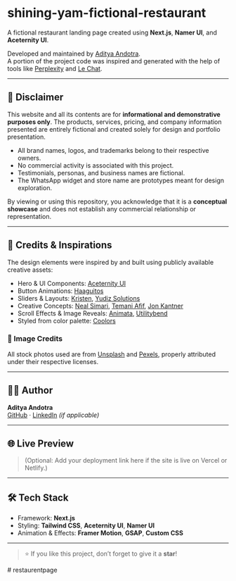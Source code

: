 # shining-yam-fictional-restaurant

A fictional restaurant landing page created using **Next.js**, **Namer UI**, and **Aceternity UI**.

Developed and maintained by [Aditya Andotra](https://github.com/adityaandotra0).  
A portion of the project code was inspired and generated with the help of tools like [Perplexity](https://www.perplexity.ai/) and [Le Chat](https://chat.mistral.ai/chat).


---

## 🛑 Disclaimer

This website and all its contents are for **informational and demonstrative purposes only**. The products, services, pricing, and company information presented are entirely fictional and created solely for design and portfolio presentation.

- All brand names, logos, and trademarks belong to their respective owners.
- No commercial activity is associated with this project.
- Testimonials, personas, and business names are fictional.
- The WhatsApp widget and store name are prototypes meant for design exploration.

By viewing or using this repository, you acknowledge that it is a **conceptual showcase** and does not establish any commercial relationship or representation.

---

## 🙏 Credits & Inspirations

The design elements were inspired by and built using publicly available creative assets:

- Hero & UI Components: [Aceternity UI](https://ui.aceternity.com/)
- Button Animations: [Haaguitos](https://codepen.io/Haaguitos/pen/OJrVZdJ)
- Sliders & Layouts: [Kristen](https://codepen.io/kristen17), [Yudiz Solutions](https://codepen.io/yudizsolutions)
- Creative Concepts: [Neal Simari](https://codepen.io/Neal-Simari), [Temani Afif](https://codepen.io/t_afif), [Jon Kantner](https://codepen.io/jkantner)
- Scroll Effects & Image Reveals: [Animata](https://animata.design), [Utilitybend](https://codepen.io/utilitybend)
- Styled from color palette: [Coolors](https://coolors.co/palette/0d0a0b-454955-f3eff5-72b01d-3f7d20)

### 📸 Image Credits

All stock photos used are from [Unsplash](https://unsplash.com) and [Pexels](https://www.pexels.com), properly attributed under their respective licenses.

---

## 🧑‍💻 Author

**Aditya Andotra**  
[GitHub](https://github.com/adityaandotra0) · [LinkedIn](https://linkedin.com/in/adityaandotra) *(if applicable)*

---

## 🌐 Live Preview

> (Optional: Add your deployment link here if the site is live on Vercel or Netlify.)

---

## 🛠 Tech Stack

- Framework: **Next.js**
- Styling: **Tailwind CSS**, **Aceternity UI**, **Namer UI**
- Animation & Effects: **Framer Motion**, **GSAP**, **Custom CSS**

---

> ⭐ If you like this project, don’t forget to give it a **star**!

#   r e s t a u r e n t p a g e  
 